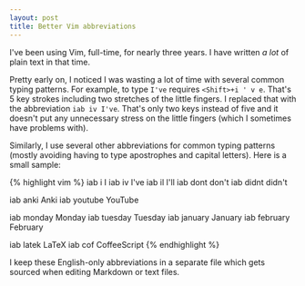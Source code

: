 ```yaml
---
layout: post
title: Better Vim abbreviations
---
```


I've been using Vim, full-time, for nearly three years. I have written *a lot* of plain text in that time. 

Pretty early on, I noticed I was wasting a lot of time with several common typing patterns. For example, to type `I've` requires `<Shift>+i ' v e`. That's 5 key strokes including two stretches of the little fingers. I replaced that with the abbreviation `iab iv I've`. That's only two keys instead of five and it doesn't put any unnecessary stress on the little fingers (which I sometimes have problems with). 

Similarly, I use several other abbreviations for common typing patterns (mostly avoiding having to type apostrophes and capital letters). Here is a small sample:

{% highlight vim %}
iab i I
iab iv I've
iab il I'll
iab dont don't
iab didnt didn't

iab anki Anki
iab youtube YouTube

iab monday Monday
iab tuesday Tuesday
iab january January
iab february February

iab latek LaTeX
iab cof CoffeeScript
{% endhighlight %}

I keep these English-only abbreviations in a separate file which gets sourced when editing Markdown or text files. 
